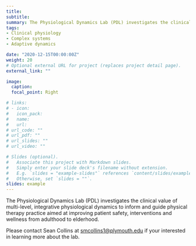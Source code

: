 ```yaml
---
title: 
subtitle: 
summary: The Physiological Dynamics Lab (PDL) investigates the clinical value of multi-level, integrative physiological dynamics to inform and guide physical therapy practice aimed at improving patient safety, interventions and wellness from adulthood to elderhood.
tags:
- Clinical physiology
- Complex systems
- Adaptive dynamics

date: "2020-12-15T00:00:00Z"
weight: 20
# Optional external URL for project (replaces project detail page).
external_link: ""

image:
  caption: 
  focal_point: Right

# links:
# - icon: 
#   icon_pack: 
#   name: 
#   url: 
# url_code: ""
# url_pdf: ""
# url_slides: ""
# url_video: ""

# Slides (optional).
#   Associate this project with Markdown slides.
#   Simply enter your slide deck's filename without extension.
#   E.g. `slides = "example-slides"` references `content/slides/example-slides.md`.
#   Otherwise, set `slides = ""`.
slides: example
---
```

The Physiological Dynamics Lab (PDL) investigates the clinical value of multi-level, integrative physiological dynamics to inform and guide physical therapy practice aimed at improving patient safety, interventions and wellness from adulthood to elderhood.

Please contact Sean Collins at smcollins1@plymouth.edu if your interested in learning more about the lab.
